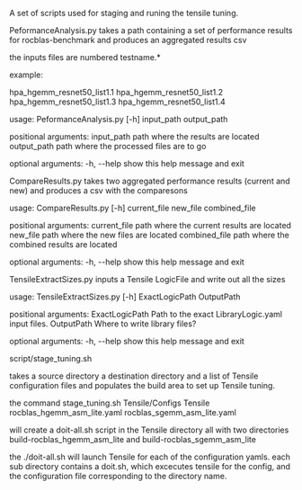 A set of scripts used for staging and runing the tensile tuning.



PeformanceAnalysis.py takes a path containing a set of performance results for rocblas-benchmark
and produces an aggregated results csv

the inputs files are numbered testname.*

example:

hpa_hgemm_resnet50_list1.1
hpa_hgemm_resnet50_list1.2
hpa_hgemm_resnet50_list1.3
hpa_hgemm_resnet50_list1.4

usage: PeformanceAnalysis.py [-h] input_path output_path

positional arguments:
  input_path   path where the results are located
  output_path  path where the processed files are to go

optional arguments:
  -h, --help   show this help message and exit



CompareResults.py takes two aggregated performance results (current and new) and produces a csv with the comparesons

usage: CompareResults.py [-h] current_file new_file combined_file

positional arguments:
  current_file   path where the current results are located
  new_file       path where the new files are located
  combined_file  path where the combined results are located

optional arguments:
  -h, --help     show this help message and exit


TensileExtractSizes.py inputs a Tensile LogicFile and write out all the sizes

usage: TensileExtractSizes.py [-h] ExactLogicPath OutputPath

positional arguments:
  ExactLogicPath  Path to the exact LibraryLogic.yaml input files.
  OutputPath      Where to write library files?

optional arguments:
  -h, --help      show this help message and exit



script/stage_tuning.sh 

takes a source directory a destination directory and a list of Tensile configuration files and populates the build area to set up
Tensile tuning. 

the command
stage_tuning.sh Tensile/Configs Tensile rocblas_hgemm_asm_lite.yaml rocblas_sgemm_asm_lite.yaml

will create a doit-all.sh script in the Tensile directory all with two directories build-rocblas_hgemm_asm_lite and build-rocblas_sgemm_asm_lite

the ./doit-all.sh will launch Tensile for each of the configuration yamls. each sub directory contains a doit.sh, which excecutes tensile for the config, and the configuration file corresponding to the directory name. 

















